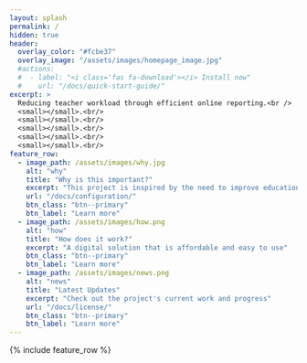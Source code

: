 ```yaml
---
layout: splash
permalink: /
hidden: true
header:
  overlay_color: "#fcbe37"
  overlay_image: "/assets/images/homepage_image.jpg" 
  #actions:
  #  - label: "<i class='fas fa-download'></i> Install now"
  #    url: "/docs/quick-start-guide/"
excerpt: >
  Reducing teacher workload through efficient online reporting.<br />
  <small></small>.<br/>
  <small></small>.<br/>
  <small></small>.<br/>
  <small></small>.<br/>
  <small></small>.<br/>
feature_row:
  - image_path: /assets/images/why.jpg
    alt: "why"
    title: "Why is this important?"
    excerpt: "This project is inspired by the need to improve education in vulnerable communities in India."
    url: "/docs/configuration/"
    btn_class: "btn--primary"
    btn_label: "Learn more"
  - image_path: /assets/images/how.png
    alt: "how"
    title: "How does it work?"
    excerpt: "A digital solution that is affordable and easy to use"
    btn_class: "btn--primary"
    btn_label: "Learn more"
  - image_path: /assets/images/news.png
    alt: "news"
    title: "Latest Updates"
    excerpt: "Check out the project's current work and progress"
    url: "/docs/license/"
    btn_class: "btn--primary"
    btn_label: "Learn more"      
---
```


{% include feature_row %}
